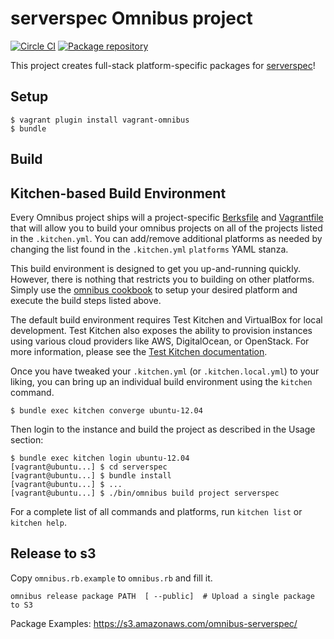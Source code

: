 serverspec Omnibus project
==========================

[![Circle CI](https://circleci.com/gh/OpsRockin/omnibus-serverspec.svg?style=svg)](https://circleci.com/gh/OpsRockin/omnibus-serverspec)
[![Package repository](https://img.shields.io/badge/install%20via-packagecloud.io-green.svg?style=flat-square)](https://packagecloud.io/omnibus-serverspec/serverspec)

This project creates full-stack platform-specific packages for
[serverspec](http://serverspec.org/ "serverspec - Home")!

## Setup

```
$ vagrant plugin install vagrant-omnibus
$ bundle
```

## Build

Kitchen-based Build Environment
-------------------------------
Every Omnibus project ships will a project-specific
[Berksfile](http://berkshelf.com/) and [Vagrantfile](http://www.vagrantup.com/)
that will allow you to build your omnibus projects on all of the projects listed
in the `.kitchen.yml`. You can add/remove additional platforms as needed by
changing the list found in the `.kitchen.yml` `platforms` YAML stanza.

This build environment is designed to get you up-and-running quickly. However,
there is nothing that restricts you to building on other platforms. Simply use
the [omnibus cookbook](https://github.com/opscode-cookbooks/omnibus) to setup
your desired platform and execute the build steps listed above.

The default build environment requires Test Kitchen and VirtualBox for local
development. Test Kitchen also exposes the ability to provision instances using
various cloud providers like AWS, DigitalOcean, or OpenStack. For more
information, please see the [Test Kitchen documentation](http://kitchen.ci).

Once you have tweaked your `.kitchen.yml` (or `.kitchen.local.yml`) to your
liking, you can bring up an individual build environment using the `kitchen`
command.

```shell
$ bundle exec kitchen converge ubuntu-12.04
```

Then login to the instance and build the project as described in the Usage
section:

```shell
$ bundle exec kitchen login ubuntu-12.04
[vagrant@ubuntu...] $ cd serverspec
[vagrant@ubuntu...] $ bundle install
[vagrant@ubuntu...] $ ...
[vagrant@ubuntu...] $ ./bin/omnibus build project serverspec
```

For a complete list of all commands and platforms, run `kitchen list` or
`kitchen help`.


## Release to s3

Copy `omnibus.rb.example` to `omnibus.rb` and fill it.

```shell
omnibus release package PATH  [ --public]  # Upload a single package to S3
```

Package Examples: https://s3.amazonaws.com/omnibus-serverspec/
